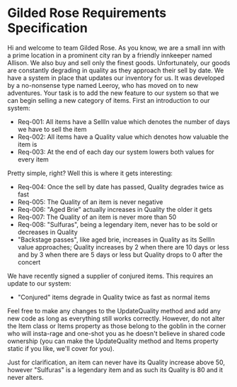 # Gilded Rose Requirements Specification

Hi and welcome to team Gilded Rose. As you know, we are a small inn with a prime location in a
prominent city ran by a friendly innkeeper named Allison. We also buy and sell only the finest goods.
Unfortunately, our goods are constantly degrading in quality as they approach their sell by date. We
have a system in place that updates our inventory for us. It was developed by a no-nonsense type named
Leeroy, who has moved on to new adventures. Your task is to add the new feature to our system so that
we can begin selling a new category of items. First an introduction to our system:

* Req-001: All items have a SellIn value which denotes the number of days we have to sell the item
* Req-002: All items have a Quality value which denotes how valuable the item is
* Req-003: At the end of each day our system lowers both values for every item

Pretty simple, right? Well this is where it gets interesting:

* Req-004: Once the sell by date has passed, Quality degrades twice as fast
* Req-005: The Quality of an item is never negative
* Req-006: "Aged Brie" actually increases in Quality the older it gets
* Req-007: The Quality of an item is never more than 50
* Req-008: "Sulfuras", being a legendary item, never has to be sold or decreases in Quality
* "Backstage passes", like aged brie, increases in Quality as its SellIn value approaches;
	Quality increases by 2 when there are 10 days or less and by 3 when there are 5 days or less but Quality drops to 0 after the concert

We have recently signed a supplier of conjured items. This requires an update to our system:

* "Conjured" items degrade in Quality twice as fast as normal items

Feel free to make any changes to the UpdateQuality method and add any new code as long as everything
still works correctly. However, do not alter the Item class or Items property as those belong to the
goblin in the corner who will insta-rage and one-shot you as he doesn't believe in shared code
ownership (you can make the UpdateQuality method and Items property static if you like, we'll cover
for you).

Just for clarification, an item can never have its Quality increase above 50, however "Sulfuras" is a
legendary item and as such its Quality is 80 and it never alters.
